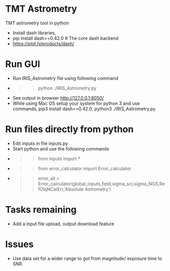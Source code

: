 # TMT Astrometry
TMT astrometry tool in python 
- Install dash libraries,
- pip install dash==0.42.0  # The core dash backend
- https://plot.ly/products/dash/
# Run GUI
- Run IRIS_Astrometry file using following command
- >> python ./IRIS_Astrometry.py
- See output in browser http://127.0.0.1:8050/
- While using Mac OS setup your system for python 3 and use commands, pip3 install dash==0.42.0,  python3 ./IRIS_Astrometry.py
# Run files directly from python 
- Edit inputs in file inputs.py
- Start python and use the following commands
- >> from inputs import *
- >> from error_calculator import Error_calculator
- >> error_all = Error_calculator(global_inputs,field,sigma_sci,sigma_NGS,RefObjNCatErr,'Absolute Astrometry')
# Tasks remaining
- Add a input file upload, output download feature
# Issues
- Use data set for a wider range to got from magnitude/ exposure time to SNR.








